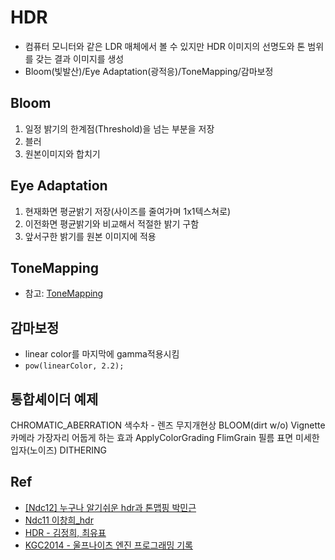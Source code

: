 # HDR

- 컴퓨터 모니터와 같은 LDR 매체에서 볼 수 있지만 HDR 이미지의 선명도와 톤 범위를 갖는 결과 이미지를 생성
- Bloom(빛발산)/Eye Adaptation(광적응)/ToneMapping/감마보정

## Bloom

1. 일정 밝기의 한계점(Threshold)을 넘는 부분을 저장
2. 블러
3. 원본이미지와 합치기

## Eye Adaptation

1. 현재화면 평균밝기 저장(사이즈를 줄여가며 1x1텍스쳐로)
2. 이전화면 평균밝기와 비교해서 적절한 밝기 구함
3. 앞서구한 밝기를 원본 이미지에 적용

## ToneMapping

- 참고: [ToneMapping](./ToneMapping.md)

## 감마보정

- linear color를 마지막에 gamma적용시킴
- `pow(linearColor, 2.2);`

## 통합셰이더 예제

CHROMATIC_ABERRATION 색수차 - 렌즈 무지개현상
BLOOM(dirt w/o)
Vignette 카메라 가장자리 어둡게 하는 효과
ApplyColorGrading
FlimGrain 필름 표면 미세한 입자(노이즈)
DITHERING

## Ref

- [[Ndc12] 누구나 알기쉬운 hdr과 톤맵핑 박민근](https://www.slideshare.net/agebreak/ndc12-hdr)
- [Ndc11 이창희_hdr](https://www.slideshare.net/cagetu/ndc11-hdr)
- [HDR - 김정희, 최유표](https://www.slideshare.net/youpyo/hdr-8480350)
- [KGC2014 - 울프나이츠 엔진 프로그래밍 기록](https://www.slideshare.net/hyurichel/kgc2014-41150275)
